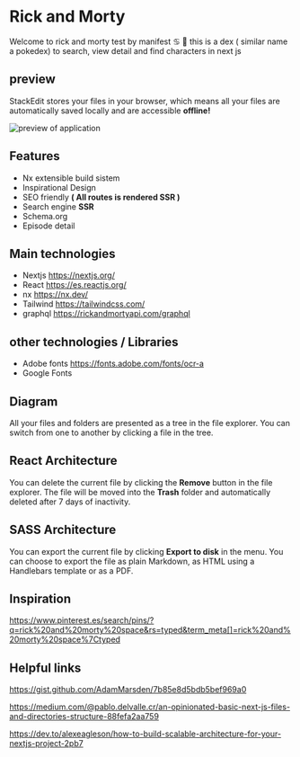 # Rick and Morty 

Welcome to rick and morty test by manifest ♋ 🌙 this is a dex ( similar name a pokedex) to search, view detail and find characters in next js


## preview

StackEdit stores your files in your browser, which means all your files are automatically saved locally and are accessible **offline!**

![preview of application](https://i.imgur.com/Sn6qlIB.png)

## Features

- Nx extensible build sistem
- Inspirational Design
- SEO friendly **( All routes is rendered SSR )**
- Search engine **SSR** 
- Schema.org
- Episode detail 


## Main technologies

 - Nextjs https://nextjs.org/
 - React https://es.reactjs.org/
 - nx https://nx.dev/
 - Tailwind https://tailwindcss.com/
 - graphql https://rickandmortyapi.com/graphql
 
## other technologies / Libraries

 - Adobe fonts https://fonts.adobe.com/fonts/ocr-a
 - Google Fonts
 

## Diagram

All your files and folders are presented as a tree in the file explorer. You can switch from one to another by clicking a file in the tree.

## React Architecture

You can delete the current file by clicking the **Remove** button in the file explorer. The file will be moved into the **Trash** folder and automatically deleted after 7 days of inactivity.

## SASS Architecture

You can export the current file by clicking **Export to disk** in the menu. You can choose to export the file as plain Markdown, as HTML using a Handlebars template or as a PDF.

## Inspiration

https://www.pinterest.es/search/pins/?q=rick%20and%20morty%20space&rs=typed&term_meta[]=rick%20and%20morty%20space%7Ctyped

## Helpful links

https://gist.github.com/AdamMarsden/7b85e8d5bdb5bef969a0

https://medium.com/@pablo.delvalle.cr/an-opinionated-basic-next-js-files-and-directories-structure-88fefa2aa759

https://dev.to/alexeagleson/how-to-build-scalable-architecture-for-your-nextjs-project-2pb7
